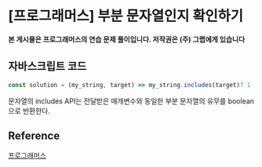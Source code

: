 

# [프로그래머스] 부분 문자열인지 확인하기

**본 게시물은 프로그래머스의 연습 문제 풀이입니다. 저작권은 (주) 그랩에게 있습니다**

## 자바스크립트 코드

```JavaScript
const solution = (my_string, target) => my_string.includes(target)? 1 : 0;
```

문자열의 includes API는 전달받은 매개변수와 동일한 부분 문자열의 유무를 boolean으로 반환한다.

## Reference

[프로그래머스](https://programmers.co.kr)

